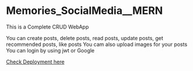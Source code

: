 ﻿# Memories_SocialMedia__MERN

This is a Complete CRUD WebApp

You can create posts, delete posts, read posts, update posts, get recommended posts, like posts
You cam also upload images for your posts
You can login by using jwt or Google 

[Check Deployment here](https://gaven-memories-social-media-mern.vercel.app/ )  
